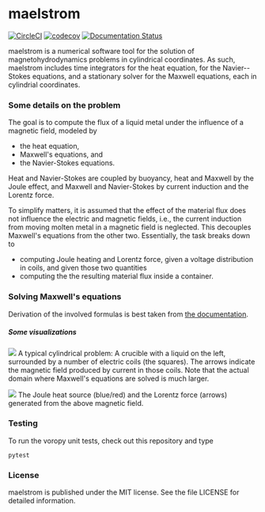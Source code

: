 # maelstrom

[![CircleCI](https://img.shields.io/circleci/project/github/nschloe/maelstrom/master.svg)](https://circleci.com/gh/nschloe/maelstrom/tree/master)
[![codecov](https://codecov.io/gh/nschloe/maelstrom/branch/master/graph/badge.svg)](https://codecov.io/gh/nschloe/maelstrom)
[![Documentation Status](https://readthedocs.org/projects/maelstrom/badge/?version=master)](https://maelstrom.readthedocs.io/en/master/)

maelstrom is a numerical software tool for the solution of magnetohydrodynamics
problems in cylindrical coordinates.
As such, maelstrom includes time integrators for the heat equation, for the
Navier--Stokes equations, and a stationary solver for the Maxwell equations,
each in cylindrial coordinates.

### Some details on the problem

The goal is to compute the flux of a liquid metal under the influence of a
magnetic field, modeled by

  * the heat equation,
  * Maxwell's equations, and
  * the Navier-Stokes equations.

Heat and Navier-Stokes are coupled by buoyancy, heat and Maxwell by the Joule
effect, and Maxwell and Navier-Stokes by current induction and the Lorentz
force.

To simplify matters, it is assumed that the effect of the material flux does
not influence the electric and magnetic fields, i.e., the current induction
from moving molten metal in a magnetic field is neglected. This decouples
Maxwell's equations from the other two. Essentially, the task breaks down to

 * computing Joule heating and Lorentz force, given a voltage distribution in
   coils, and given those two quantities
 * computing the the resulting material flux inside a container.

### Solving Maxwell's equations

Derivation of the involved formulas is best taken from [the
documentation](https://maelstrom.readthedocs.io/en/master/maelstrom.maxwell.html).

##### Some visualizations

![](https://nschloe.github.io/maelstrom/magnetic-field.gif)
A typical cylindrical problem: A crucible with a liquid on the left, surrounded
by a number of electric coils (the squares). The arrows indicate the magnetic
field produced by current in those coils. Note that the actual domain where
Maxwell's equations are solved is much larger.

![](https://nschloe.github.io/maelstrom/lorentz-joule.png)
The Joule heat source (blue/red) and the Lorentz force (arrows) generated from
the above magnetic field.

### Testing

To run the voropy unit tests, check out this repository and type
```
pytest
```

### License

maelstrom is published under the MIT license. See the file LICENSE for detailed
information.
